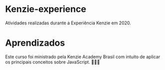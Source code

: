 # Kenzie-experience
Atividades realizadas durante a Experiência Kenzie em 2020.


# Aprendizados 

Este curso foi ministrado pela Kenzie Academy Brasil com intuito de aplicar os principais conceitos sobre JavaScript.
👩🏽‍💻
